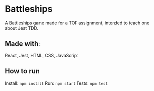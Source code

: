 # Battleships

A Battleships game made for a TOP assignment, intended to teach one about Jest TDD.

## Made with:

React, Jest, HTML, CSS, JavaScript

## How to run

Install: `npm install`
Run: `npm start`
Tests: `npm test`

